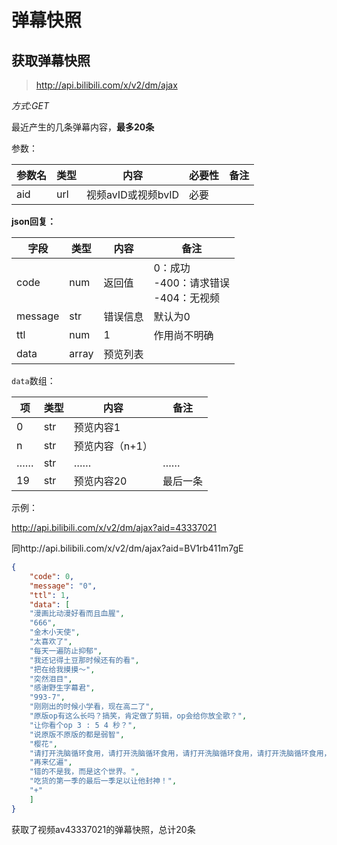 # 弹幕快照

## 获取弹幕快照

> http://api.bilibili.com/x/v2/dm/ajax

*方式:GET*

最近产生的几条弹幕内容，**最多20条**

参数：

| 参数名 | 类型 | 内容               | 必要性 | 备注 |
| ------ | ---- | ------------------ | ------ | ---- |
| aid    | url  | 视频avID或视频bvID | 必要   |      |

**json回复：**

| 字段    | 类型  | 内容     | 备注                                          |
| ------- | ----- | -------- | --------------------------------------------- |
| code    | num   | 返回值   | 0：成功<br />-400：请求错误<br />-404：无视频 |
| message | str   | 错误信息 | 默认为0                                       |
| ttl     | num   | 1        | 作用尚不明确                                  |
| data    | array | 预览列表 |                                               |

`data`数组：

| 项   | 类型 | 内容            | 备注     |
| ---- | ---- | --------------- | -------- |
| 0    | str  | 预览内容1       |          |
| n    | str  | 预览内容（n+1） |          |
| ……   | str  | ……              | ……       |
| 19   | str  | 预览内容20      | 最后一条 |

示例：

http://api.bilibili.com/x/v2/dm/ajax?aid=43337021

同http://api.bilibili.com/x/v2/dm/ajax?aid=BV1rb411m7gE

```json
{
	"code": 0,
	"message": "0",
	"ttl": 1,
    "data": [
	"漫画比动漫好看而且血腥", 
	"666", 
	"金木小天使",
	"太喜欢了", 
	"每天一遍防止抑郁",
	"我还记得土豆那时候还有的看",
	"把在给我摸摸～",
	"突然泪目",
	"感谢野生字幕君",
	"993-7",
	"刚刚出的时候小学看，现在高二了",
	"原版op有这么长吗？搞笑，肯定做了剪辑，op会给你放全歌？",
	"让你看个op 3 : 5 4 秒？",
	"说原版不原版的都是弱智",
	"樱花",
	"请打开洗脑循环食用，请打开洗脑循环食用，请打开洗脑循环食用，请打开洗脑循环食用，请打开洗脑循环食用，",
	"再来亿遍", 
	"错的不是我，而是这个世界。",
	"吃货的第一季的最后一季足以让他封神！", 
	"+"
    ]
}
```

获取了视频av43337021的弹幕快照，总计20条

